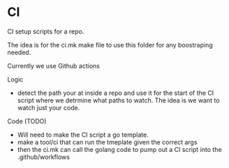 # CI

CI setup scripts for a repo.

The idea is for the ci.mk make file to use this folder for any boostraping needed.

Currently we use Github actions

Logic
- detect the path your at inside a repo and use it for the start of the CI script where we detrmine what paths to watch. The idea is we want to watch just your code.

Code (TODO)
- Will need to make the CI script a go template.
- make a tool/ci that can run the tmeplate given the correct args
- then the ci.mk can call the golang code to pump out a CI script into the .github/workflows


